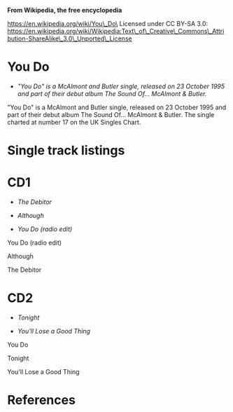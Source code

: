 **From Wikipedia, the free encyclopedia**

https://en.wikipedia.org/wiki/You\_Do\
Licensed under CC BY-SA 3.0:\
https://en.wikipedia.org/wiki/Wikipedia:Text\_of\_Creative\_Commons\_Attribution-ShareAlike\_3.0\_Unported\_License

You Do
======

-   *"You Do" is a McAlmont and Butler single, released on 23 October
    1995 and part of their debut album The Sound Of... McAlmont &
    Butler.*

"You Do" is a McAlmont and Butler single, released on 23 October 1995
and part of their debut album The Sound Of... McAlmont & Butler. The
single charted at number 17 on the UK Singles Chart.

Single track listings
=====================

CD1
===

-   *The Debitor*

-   *Although*

-   *You Do (radio edit)*

You Do (radio edit)

Although

The Debitor

CD2
===

-   *Tonight*

-   *You'll Lose a Good Thing*

You Do

Tonight

You'll Lose a Good Thing

References
==========
